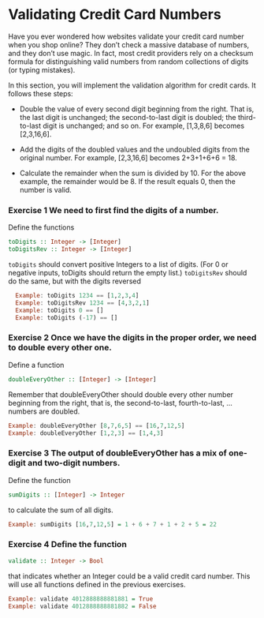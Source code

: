 # Validating Credit Card Numbers

Have you ever wondered how websites validate your credit card
number when you shop online? They don’t check a massive database
of numbers, and they don’t use magic. In fact, most credit providers
rely on a checksum formula for distinguishing valid numbers from
random collections of digits (or typing mistakes).

In this section, you will implement the validation algorithm for
credit cards. It follows these steps:

- Double the value of every second digit beginning from the right.
  That is, the last digit is unchanged; the second-to-last digit is doubled;
  the third-to-last digit is unchanged; and so on. For example,
  [1,3,8,6] becomes [2,3,16,6].

- Add the digits of the doubled values and the undoubled digits
  from the original number. For example, [2,3,16,6] becomes
  2+3+1+6+6 = 18.

- Calculate the remainder when the sum is divided by 10. For the
  above example, the remainder would be 8.
  If the result equals 0, then the number is valid.

### Exercise 1 We need to first find the digits of a number.
Define the functions
```haskell
toDigits :: Integer -> [Integer]
toDigitsRev :: Integer -> [Integer]
```
`toDigits` should convert positive Integers to a list of digits. (For 0 or
negative inputs, toDigits should return the empty list.)
`toDigitsRev` should do the same, but with the digits reversed
```haskell
  Example: toDigits 1234 == [1,2,3,4]
  Example: toDigitsRev 1234 == [4,3,2,1]
  Example: toDigits 0 == []
  Example: toDigits (-17) == []
```

### Exercise 2 Once we have the digits in the proper order, we need to double every other one.
Define a function
```haskell
doubleEveryOther :: [Integer] -> [Integer]
```
Remember that doubleEveryOther should double every other number
beginning from the right, that is, the second-to-last, fourth-to-last,
... numbers are doubled.

```haskell
Example: doubleEveryOther [8,7,6,5] == [16,7,12,5]
Example: doubleEveryOther [1,2,3] == [1,4,3]
```

### Exercise 3 The output of doubleEveryOther has a mix of one-digit and two-digit numbers.
Define the function
```haskell
sumDigits :: [Integer] -> Integer
```
to calculate the sum of all digits.
```haskell
Example: sumDigits [16,7,12,5] = 1 + 6 + 7 + 1 + 2 + 5 = 22
```

### Exercise 4 Define the function
```haskell
validate :: Integer -> Bool
```
that indicates whether an Integer could be a valid credit card number.
This will use all functions defined in the previous exercises.
```haskell
Example: validate 4012888888881881 = True
Example: validate 4012888888881882 = False
```